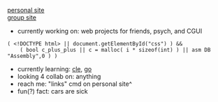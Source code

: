 [personal site](https://2lag.day)  
[group site](https://kus.ooo)


- currently working on: web projects for friends, psych, and CGUI
```
( <!DOCTYPE html> || document.getElementById("css") ) && 
    ( bool c_plus_plus || c = malloc( i * sizeof(int) ) || asm DB "Assembly",0 ) )
```
- currently learning: [cle](https://cppinstitute.org/cle-c-certified-entry-level-programmer-certification), [go](https://go.dev/)
- looking 4 collab on: anything
- reach me: "links" cmd on personal site^
- fun(?) fact: cars are sick
